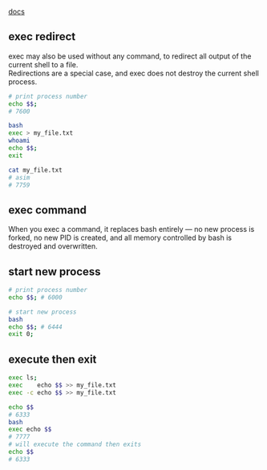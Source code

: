 [docs](https://www.computerhope.com/unix/bash/exec.htm)

## exec redirect
exec may also be used without any command, to redirect all output
of the current shell to a file.    
Redirections are a special case, and exec does not destroy the 
current shell process.

```bash
# print process number
echo $$; 
# 7600

bash
exec > my_file.txt
whoami
echo $$; 
exit

cat my_file.txt
# asim
# 7759
```



## exec command
When you exec a command, it replaces bash entirely — no new process 
is forked, no new PID is created, and all memory controlled by bash 
is destroyed and overwritten.


## start new process
```bash
# print process number
echo $$; # 6000

# start new process
bash
echo $$; # 6444
exit 0;
```


## execute then exit
```bash
exec ls;
exec    echo $$ >> my_file.txt
exec -c echo $$ >> my_file.txt
```


```bash
echo $$
# 6333
bash
exec echo $$
# 7777
# will execute the command then exits
echo $$
# 6333
```
